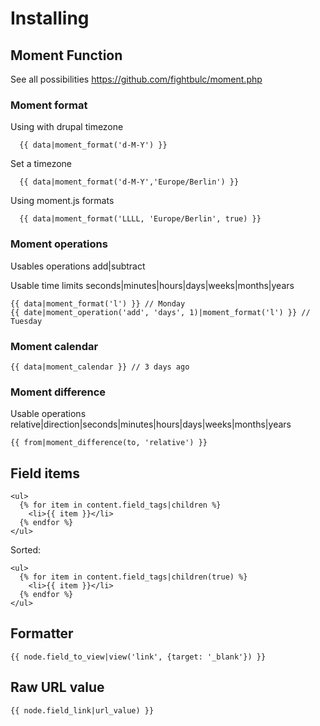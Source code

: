 # Installing

## Moment Function

See all possibilities https://github.com/fightbulc/moment.php

### Moment format

Using with drupal timezone
```
  {{ data|moment_format('d-M-Y') }}
```

Set a timezone
```
  {{ data|moment_format('d-M-Y','Europe/Berlin') }}
```

Using moment.js formats

```
  {{ data|moment_format('LLLL, 'Europe/Berlin', true) }}
```

### Moment operations

Usables operations add|subtract

Usable time limits seconds|minutes|hours|days|weeks|months|years

```
{{ data|moment_format('l') }} // Monday
{{ date|moment_operation('add', 'days', 1)|moment_format('l') }} // Tuesday
```

### Moment calendar

```
{{ data|moment_calendar }} // 3 days ago
```

### Moment difference

Usable operations relative|direction|seconds|minutes|hours|days|weeks|months|years

```
{{ from|moment_difference(to, 'relative') }}
```

## Field items

```
<ul>
  {% for item in content.field_tags|children %}
    <li>{{ item }}</li>
  {% endfor %}
</ul>
```

Sorted:

```
<ul>
  {% for item in content.field_tags|children(true) %}
    <li>{{ item }}</li>
  {% endfor %}
</ul>
```

## Formatter

```
{{ node.field_to_view|view('link', {target: '_blank'}) }}
```

## Raw URL value

```
{{ node.field_link|url_value) }}
```

